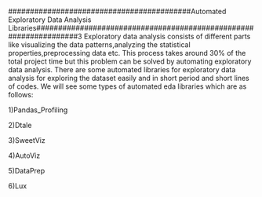 ##########################################Automated Exploratory Data Analysis Libraries##################################################################3
                  Exploratory data analysis consists of different parts like visualizing the data patterns,analyzing the statistical properties,preprocessing data etc.
  This process takes around 30% of the total project time but this problem can be solved by automating exploratory data analysis.
                  There are some automated libraries for exploratory data analysis for exploring the dataset easily and in short period and short lines of codes.
  We will see some types of automated eda libraries which are as follows:
  
  1)Pandas_Profiling
  
  2)Dtale
  
  3)SweetViz
  
  4)AutoViz
  
  5)DataPrep
  
  6)Lux
